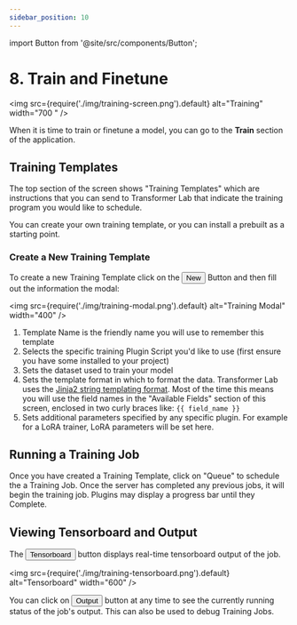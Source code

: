 ```yaml
---
sidebar_position: 10
---
```


import Button from '@site/src/components/Button';

# 8. Train and Finetune

<img src={require('./img/training-screen.png').default} alt="Training" width="700
" />

When it is time to train or finetune a model, you can go to the **Train** section of the application.

## Training Templates

The top section of the screen shows "Training Templates" which are instructions that you can send to Transformer Lab that indicate the training program you would like to schedule.

You can create your own training template, or you can install a prebuilt  as a starting point.

### Create a New Training Template

To create a new Training Template click on the <Button>New</Button> Button and then fill out the information the modal:

<img src={require('./img/training-modal.png').default} alt="Training Modal" width="400" />

1. Template Name is the friendly name you will use to remember this template
2. Selects the specific training Plugin Script you'd like to use (first ensure you have some installed to your project)
3. Sets the dataset used to train your model
4. Sets the template format in which to format the data. Transformer Lab uses the <a target="_blank" href="https://jinja.palletsprojects.com/en/3.1.x/templates/">Jinja2 string templating format</a>. Most of the time this means you will use the field names in the "Available Fields" section of this screen, enclosed in two curly braces like: `{{ field_name }}`
5. Sets additional parameters specified by any specific plugin. For example for a LoRA trainer, LoRA parameters will be set here.

## Running a Training Job

Once you have created a Training Template, click on "Queue" to schedule the a Training Job. Once the server has completed any previous jobs, it will begin the training job. Plugins may display a progress bar until they Complete.

## Viewing Tensorboard and Output

The <Button>Tensorboard</Button> button displays real-time tensorboard output of the job.

<img src={require('./img/training-tensorboard.png').default} alt="Tensorboard" width="600" />

You can click on <Button>Output</Button> button at any time to see the currently running status of the job's output. This can also be used to debug Training Jobs.
